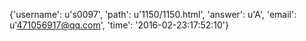 {'username': u's0097', 'path': u'1150/1150.html', 'answer': u'A', 'email': u'471056917@qq.com', 'time': '2016-02-23:17:52:10'}